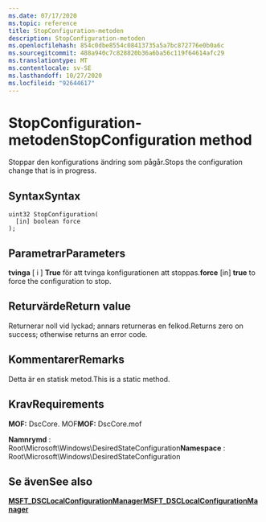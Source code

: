 ```yaml
---
ms.date: 07/17/2020
ms.topic: reference
title: StopConfiguration-metoden
description: StopConfiguration-metoden
ms.openlocfilehash: 854c0dbe8554c08413735a5a7bc872776e0b0a6c
ms.sourcegitcommit: 488a940c7c828820b36a6ba56c119f64614afc29
ms.translationtype: MT
ms.contentlocale: sv-SE
ms.lasthandoff: 10/27/2020
ms.locfileid: "92644617"
---
```

# <a name="stopconfiguration-method"></a><span data-ttu-id="ffedb-103">StopConfiguration-metoden</span><span class="sxs-lookup"><span data-stu-id="ffedb-103">StopConfiguration method</span></span>

<span data-ttu-id="ffedb-104">Stoppar den konfigurations ändring som pågår.</span><span class="sxs-lookup"><span data-stu-id="ffedb-104">Stops the configuration change that is in progress.</span></span>

## <a name="syntax"></a><span data-ttu-id="ffedb-105">Syntax</span><span class="sxs-lookup"><span data-stu-id="ffedb-105">Syntax</span></span>

```mof
uint32 StopConfiguration(
  [in] boolean force
);
```

## <a name="parameters"></a><span data-ttu-id="ffedb-106">Parametrar</span><span class="sxs-lookup"><span data-stu-id="ffedb-106">Parameters</span></span>

<span data-ttu-id="ffedb-107">**tvinga** \[ i \] **True** för att tvinga konfigurationen att stoppas.</span><span class="sxs-lookup"><span data-stu-id="ffedb-107">**force** \[in\] **true** to force the configuration to stop.</span></span>

## <a name="return-value"></a><span data-ttu-id="ffedb-108">Returvärde</span><span class="sxs-lookup"><span data-stu-id="ffedb-108">Return value</span></span>

<span data-ttu-id="ffedb-109">Returnerar noll vid lyckad; annars returneras en felkod.</span><span class="sxs-lookup"><span data-stu-id="ffedb-109">Returns zero on success; otherwise returns an error code.</span></span>

## <a name="remarks"></a><span data-ttu-id="ffedb-110">Kommentarer</span><span class="sxs-lookup"><span data-stu-id="ffedb-110">Remarks</span></span>

<span data-ttu-id="ffedb-111">Detta är en statisk metod.</span><span class="sxs-lookup"><span data-stu-id="ffedb-111">This is a static method.</span></span>

## <a name="requirements"></a><span data-ttu-id="ffedb-112">Krav</span><span class="sxs-lookup"><span data-stu-id="ffedb-112">Requirements</span></span>

<span data-ttu-id="ffedb-113">**MOF:** DscCore. MOF</span><span class="sxs-lookup"><span data-stu-id="ffedb-113">**MOF:** DscCore.mof</span></span>

<span data-ttu-id="ffedb-114">**Namnrymd** : Root\Microsoft\Windows\DesiredStateConfiguration</span><span class="sxs-lookup"><span data-stu-id="ffedb-114">**Namespace** : Root\Microsoft\Windows\DesiredStateConfiguration</span></span>

## <a name="see-also"></a><span data-ttu-id="ffedb-115">Se även</span><span class="sxs-lookup"><span data-stu-id="ffedb-115">See also</span></span>

[<span data-ttu-id="ffedb-116">**MSFT_DSCLocalConfigurationManager**</span><span class="sxs-lookup"><span data-stu-id="ffedb-116">**MSFT_DSCLocalConfigurationManager**</span></span>](msft-dsclocalconfigurationmanager.md)
